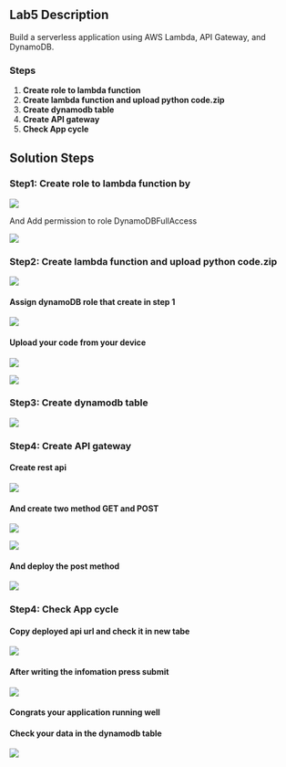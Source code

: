 ## Lab5 Description 

 Build a serverless application using AWS Lambda, API Gateway, and DynamoDB.

### Steps 
1. **Create role to lambda function**
2. **Create lambda function and upload python code.zip**
3. **Create dynamodb table**
4. **Create API gateway**
5. **Check App cycle**


## Solution Steps

### Step1: Create role to lambda function by


  ![](https://github.com/AliKhamed/ivolve_labs/blob/main/aws/lab5/screenshots/role.png)

  And Add permission to role DynamoDBFullAccess 

  ![](https://github.com/AliKhamed/ivolve_labs/blob/main/aws/lab5/screenshots/role2.png)
 

### Step2: Create lambda function and upload python code.zip

 
  ![](https://github.com/AliKhamed/ivolve_labs/blob/main/aws/lab5/screenshots/func1.png)
  
  #### Assign dynamoDB role that create in step 1
  
  ![](https://github.com/AliKhamed/ivolve_labs/blob/main/aws/lab5/screenshots/func2.png)
  
  #### Upload your code from your device
  
  ![](https://github.com/AliKhamed/ivolve_labs/blob/main/aws/lab5/screenshots/func3.png)

  ![](https://github.com/AliKhamed/ivolve_labs/blob/main/aws/lab5/screenshots/func4.png)

### Step3: Create dynamodb table


  ![](https://github.com/AliKhamed/ivolve_labs/blob/main/aws/lab5/screenshots/db1.png)
  
  
### Step4: Create API gateway

#### Create rest api 
  ![](https://github.com/AliKhamed/ivolve_labs/blob/main/aws/lab5/screenshots/rest.png)
#### And create two method GET and POST
  ![](https://github.com/AliKhamed/ivolve_labs/blob/main/aws/lab5/screenshots/api1.png)

  ![](https://github.com/AliKhamed/ivolve_labs/blob/main/aws/lab5/screenshots/api2.png)

 #### And deploy the post method 

  ![](https://github.com/AliKhamed/ivolve_labs/blob/main/aws/lab5/screenshots/apideploy.png)

  
### Step4: Check App cycle

 #### Copy deployed api url and check it in new tabe
  
  ![](https://github.com/AliKhamed/ivolve_labs/blob/main/aws/lab5/screenshots/test1.png)
  
  #### After writing the infomation press submit
  
  ![](https://github.com/AliKhamed/ivolve_labs/blob/main/aws/lab5/screenshots/test2.png)
  
 #### Congrats your application running well

 #### Check your data in the dynamodb table 
  
  ![](https://github.com/AliKhamed/ivolve_labs/blob/main/aws/lab5/screenshots/itemdb.png)


  

